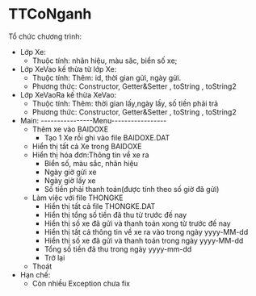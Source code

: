 # TTCoNganh
Tổ chức chương trình:
- Lớp Xe:
	+ Thuộc tính: nhãn hiệu, màu săc, biển số xe;
- Lớp XeVao kế thừa từ lớp Xe:
	+ Thuộc tính:
	    Thêm: id, thời gian gửi, ngày gửi.
	+ Phương thức: Constructor, Getter&Setter , toString , toString2
- Lớp XeVaoRa kế thừa XeVao:
	+ Thuộc tính:
	    Thêm: thời gian lấy,ngày lấy, số tiền phải trả
	+ Phương thức: Constructor, Getter&Setter , toString , toString2
- Main:
    ----------------Menu-----------------
    + Thêm xe vào BAIDOXE
        + Tạo 1 Xe rồi ghi vào file BAIDOXE.DAT
    + Hiển thị tất cả Xe trong BAIDOXE
    + Hiển thị hóa đơn:Thông tin về xe ra
        + Biển số, màu sắc, nhãn hiệu
        + Ngày giờ gửi xe
        + Ngày giờ lấy xe 
        + Số tiền phải thanh toán(được tính theo số giờ đã gửi)
    + Làm việc với file THONGKE
        + Hiển thị tất cả file THONGKE.DAT
        + Hiển thị tổng số tiền đã thu từ trước đế nay
        + Hiển thị số xe đã gửi và thanh toán xong từ trước đế nay
        + Hiển thị tất cả thông tin về xe ra vào trong ngày yyyy-MM-dd
        + Hiển thị số xe đã gửi và thanh toán trong ngày yyyy-MM-dd
        + Tổng số tiền đã thu trong ngày yyyy-mm-dd
        + Trở lại 
    + Thoát
- Hạn chế:
    + Còn nhiều Exception chưa fix